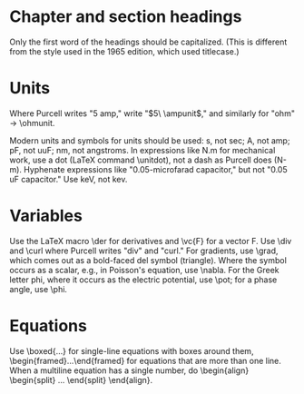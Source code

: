 Chapter and section headings
========

Only the first word of the headings should be capitalized. (This is
different from the style used in the 1965 edition, which used titlecase.)

Units
========
Where Purcell writes "5 amp," write "$5\ \ampunit$," and similarly
for "ohm" -> \ohmunit.

Modern units and symbols for units should be used: s, not sec; A, not amp;
pF, not uuF; nm, not angstroms. In expressions like N.m for mechanical work,
use a dot (LaTeX command \unitdot), not a dash as Purcell does (N-m).
Hyphenate expressions like "0.05-microfarad capacitor," but not
"0.05 uF capacitor." Use keV, not kev.

Variables
=======
Use the LaTeX macro \der for derivatives and \vc{F} for a vector F.
Use \div and \curl where Purcell writes "div" and "curl." For gradients,
use \grad, which comes out as a bold-faced del symbol (triangle).
Where the symbol occurs as a scalar, e.g., in Poisson's equation,
use \nabla. For the Greek letter phi, where it occurs as the electric
potential, use \pot; for a phase angle, use \phi.

Equations
=========
Use \boxed{...} for single-line equations with boxes around them,
\begin{framed}...\end{framed} for equations that are more than one
line. When a multiline equation has a single number, do
\begin{align}    \begin{split}  ... \end{split} \end{align}.
